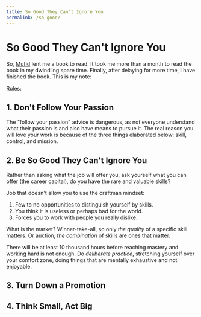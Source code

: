 ```yaml
---
title: So Good They Can't Ignore You
permalink: /so-good/
---
```


# So Good They Can't Ignore You

So, [Mufid](https://github.com/mufid) lent me a book to read. It took me more than a month to read the book in my dwindling spare time. Finally, after delaying for more time, I have finished the book. This is my note:

Rules:

## 1. Don't Follow Your Passion

The "follow your passion" advice is dangerous, as not everyone understand what their passion is and also have means to pursue it. The real reason you will love your work is because of the three things elaborated below: skill, control, and mission.

## 2. Be So Good They Can't Ignore You

Rather than asking what the job will offer you, ask yourself what you can offer (the career capital), do you have the rare and valuable skills?

Job that doesn't allow you to use the craftman mindset:

1. Few to no opportunities to distinguish yourself by skills.
2. You think it is useless or perhaps bad for the world.
3. Forces you to work with people you really dislike.

What is the market? Winner-take-all, so only _the quality_ of a specific skill matters. Or auction, _the combination_ of skills are ones that matter.

There will be at least 10 thousand hours before reaching mastery and working hard is not enough. Do _deliberate practice_, stretching yourself over your comfort zone, doing things that are mentally exhaustive and not enjoyable.

## 3. Turn Down a Promotion

## 4. Think Small, Act Big
